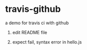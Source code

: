 travis-github
=============

a demo for travis ci with github

1. edit README file

2. expect fail, syntax error in hello.js
